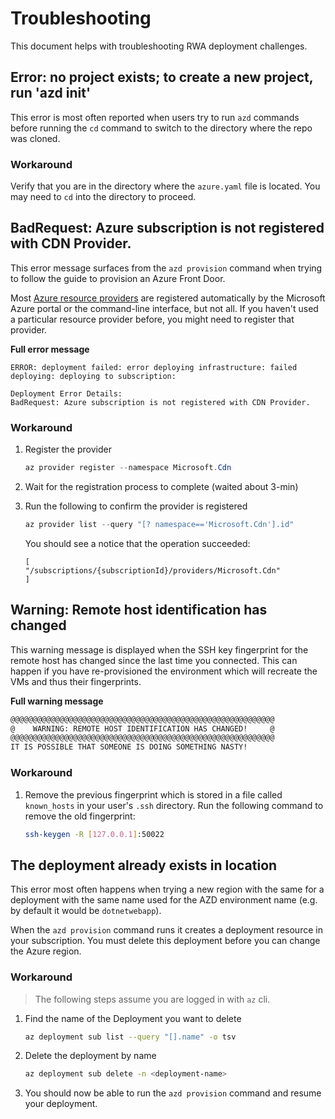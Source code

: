 # Troubleshooting
This document helps with troubleshooting RWA deployment challenges.

## Error: no project exists; to create a new project, run 'azd init'
This error is most often reported when users try to run `azd` commands before running the `cd` command to switch to the directory where the repo was cloned.

### Workaround

Verify that you are in the directory where the `azure.yaml` file is located. You may need to `cd` into the directory to proceed.

## BadRequest: Azure subscription is not registered with CDN Provider.
This error message surfaces from the `azd provision` command when trying to follow the guide to provision an Azure Front Door.

Most [Azure resource providers](https://learn.microsoft.com/en-us/azure/azure-resource-manager/troubleshooting/error-register-resource-provider) are registered automatically by the Microsoft Azure portal or the command-line interface, but not all. If you haven't used a particular resource provider before, you might need to register that provider.

**Full error message**
```
ERROR: deployment failed: error deploying infrastructure: failed deploying: deploying to subscription:

Deployment Error Details:
BadRequest: Azure subscription is not registered with CDN Provider.
```

### Workaround

1. Register the provider
    ```ps1
    az provider register --namespace Microsoft.Cdn
    ```

1. Wait for the registration process to complete (waited about 3-min)

1. Run the following to confirm the provider is registered
    ```ps1
    az provider list --query "[? namespace=='Microsoft.Cdn'].id"
    ```

    You should see a notice that the operation succeeded:
    ```
    [
    "/subscriptions/{subscriptionId}/providers/Microsoft.Cdn"
    ]
    ```

## Warning: Remote host identification has changed
This warning message is displayed when the SSH key fingerprint for the remote host has changed since the last time you connected. This can happen if you have re-provisioned the environment which will recreate the VMs and thus their fingerprints.

**Full warning message**
```sh
@@@@@@@@@@@@@@@@@@@@@@@@@@@@@@@@@@@@@@@@@@@@@@@@@@@@@@@@@@@
@    WARNING: REMOTE HOST IDENTIFICATION HAS CHANGED!     @
@@@@@@@@@@@@@@@@@@@@@@@@@@@@@@@@@@@@@@@@@@@@@@@@@@@@@@@@@@@
IT IS POSSIBLE THAT SOMEONE IS DOING SOMETHING NASTY!
```

### Workaround

1. Remove the previous fingerprint which is stored in a file called `known_hosts` in your user's `.ssh` directory. Run the following command to remove the old fingerprint:
    ```sh
    ssh-keygen -R [127.0.0.1]:50022
    ```

## The deployment <azd-env-name> already exists in location
This error most often happens when trying a new region with the same for a deployment with the same name used for the AZD environment name (e.g. by default it would be `dotnetwebapp`).

When the `azd provision` command runs it creates a deployment resource in your subscription. You must delete this deployment before you can change the Azure region.

### Workaround

> The following steps assume you are logged in with `az` cli.

1. Find the name of the Deployment you want to delete

    ```sh
    az deployment sub list --query "[].name" -o tsv
    ```

1. Delete the deployment by name

    ```sh
    az deployment sub delete -n <deployment-name>
    ```

1. You should now be able to run the `azd provision` command and resume your deployment.